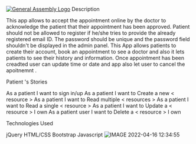 [![General Assembly Logo](https://camo.githubusercontent.com/1a91b05b8f4d44b5bbfb83abac2b0996d8e26c92/687474703a2f2f692e696d6775722e636f6d2f6b6538555354712e706e67)](https://generalassemb.ly/education/web-development-immersive)
Description

This app allows to accept the appointment online by the doctor to acknowledge the patient that their appointment has been approved. Patient should not be allowed to register if he/she tries to provide the already registered email ID. The password should be unique and the password field shouldn't be displayed in the admin panel. This App allows patients to create their account, book an appointment to see a doctor and also it lets patients to see their history and information. Once appointment has been creadted user can update time or date and app also let user to cancel the apoitnemnt .

Patient 's Stories

As a patient I want to sign in/up As a patient I want to Create a new < resource > As a patient I want to Read multiple < resources > As a patient I want to Read a single < resource > As a patient I want to Update a < resource > I own As a patient user I want to Delete a < resource > I own

Technologies Used

jQuery HTML/CSS 
Bootstrap 
Javascript ![IMAGE 2022-04-16 12:34:55](https://user-images.githubusercontent.com/80257036/163689459-64aedc08-1d8f-4d9e-8697-7e79cdc91549.jpg)
